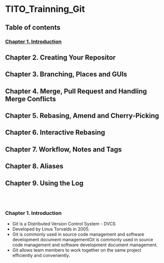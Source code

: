 # TITO_Trainning_Git

## Table of contents

### [Chapter 1. Introduction]()

## Chapter 2. Creating Your Repositor
## Chapter 3. Branching, Places and GUIs
## Chapter 4. Merge, Pull Request and Handling Merge Conflicts
## Chapter 5. Rebasing, Amend and Cherry-Picking
## Chapter 6. Interactive Rebasing
## Chapter 7. Workflow, Notes and Tags
## Chapter 8. Aliases
## Chapter 9. Using the Log

<br></br>

### Chapter 1. Introduction
- Git is a Distributed Version Control System - DVCS
- Developed by Linus Torvalds in 2005.
- Git is commonly used in source code management and software development document managementGit is commonly used in source code management and software development document management.
- Git allows team members to work together on the same project efficiently and conveniently.

<br></br>
